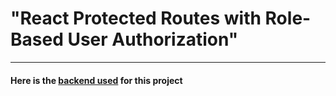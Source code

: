 # "React Protected Routes with Role-Based User Authorization"

-----
#### Here is the [backend used](https://github.com/Maxwell-ihiaso/user_roles_auth) for this project

